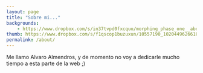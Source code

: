 ```yaml
---
layout: page
title: "Sobre mi..."
backgrounds:
    - https://www.dropbox.com/s/in37tvpd0fxcquo/morphing_phase_one__abduction_to_earth_by_oo_rein_oo-d9gj7c9.jpg?dl=1
thumb: https://www.dropbox.com/s/f1qscop1buzuxun/10557190_10204496266103801_3699041133993539065_n%283%29.jpg?dl=1
permalink: /about/
---
```


Me llamo Alvaro Almendros, y de momento no voy a dedicarle mucho tiempo a esta parte de la web ;)